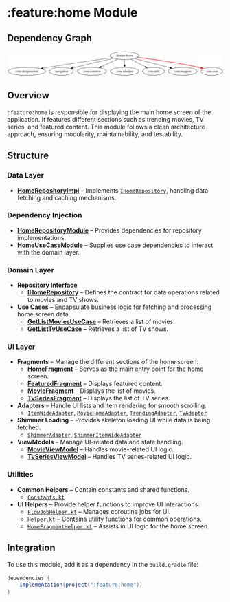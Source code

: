 # :feature:home Module

## Dependency Graph

![Dependency graph](../../docs/images/module-graphs/feature-home.svg)

## Overview

`:feature:home` is responsible for displaying the main home screen of the application. It features different sections such as trending movies, TV series, and featured content. This module follows a clean architecture approach, ensuring modularity, maintainability, and testability.

## Structure

### Data Layer

- **[HomeRepositoryImpl](../home/src/main/kotlin/com/waffiq/bazz_movies/feature/home/data/repository/HomeRepositoryImpl.kt)** – Implements [`IHomeRepository`](../home/src/main/kotlin/com/waffiq/bazz_movies/feature/home/domain/repository/IHomeRepository.kt), handling data fetching and caching mechanisms.

### Dependency Injection

- **[HomeRepositoryModule](../home/src/main/kotlin/com/waffiq/bazz_movies/feature/home/di/HomeRepositoryModule.kt)** – Provides dependencies for repository implementations.
- **[HomeUseCaseModule](../home/src/main/kotlin/com/waffiq/bazz_movies/feature/home/di/HomeUseCaseModule.kt)** – Supplies use case dependencies to interact with the domain layer.

### Domain Layer

- **Repository Interface**
  - **[IHomeRepository](../home/src/main/kotlin/com/waffiq/bazz_movies/feature/home/domain/repository/IHomeRepository.kt)** – Defines the contract for data operations related to movies and TV shows.
- **Use Cases** – Encapsulate business logic for fetching and processing home screen data.
  - **[GetListMoviesUseCase](../home/src/main/kotlin/com/waffiq/bazz_movies/feature/home/domain/usecase/getListMovie/GetListMoviesUseCase.kt)** – Retrieves a list of movies.
  - **[GetListTvUseCase](../home/src/main/kotlin/com/waffiq/bazz_movies/feature/home/domain/usecase/getListTv/GetListTvUseCase.kt)** – Retrieves a list of TV shows.

### UI Layer

- **Fragments** – Manage the different sections of the home screen.
  - **[HomeFragment](../home/src/main/kotlin/com/waffiq/bazz_movies/feature/home/ui/HomeFragment.kt)** – Serves as the main entry point for the home screen.
  - **[FeaturedFragment](../home/src/main/kotlin/com/waffiq/bazz_movies/feature/home/ui/FeaturedFragment.kt)** – Displays featured content.
  - **[MovieFragment](../home/src/main/kotlin/com/waffiq/bazz_movies/feature/home/ui/MovieFragment.kt)** – Displays the list of movies.
  - **[TvSeriesFragment](../home/src/main/kotlin/com/waffiq/bazz_movies/feature/home/ui/TvSeriesFragment.kt)** – Displays the list of TV series.
- **Adapters** – Handle UI lists and item rendering for smooth scrolling.
  - [`ItemWideAdapter`](../home/src/main/kotlin/com/waffiq/bazz_movies/feature/home/ui/adapter/ItemWIdeAdapter.kt), [`MovieHomeAdapter`](../home/src/main/kotlin/com/waffiq/bazz_movies/feature/home/ui/adapter/MovieHomeAdapter.kt), [`TrendingAdapter`](../home/src/main/kotlin/com/waffiq/bazz_movies/feature/home/ui/adapter/TrendingAdapter.kt), [`TvAdapter`](../home/src/main/kotlin/com/waffiq/bazz_movies/feature/home/ui/adapter/TvAdapter.kt)
- **Shimmer Loading** – Provides skeleton loading UI while data is being fetched.
  - [`ShimmerAdapter`](../home/src/main/kotlin/com/waffiq/bazz_movies/feature/home/ui/shimmer/ShimmerAdapter.kt), [`ShimmerItemWideAdapter`](../home/src/main/kotlin/com/waffiq/bazz_movies/feature/home/ui/shimmer/ShimmerItemWideAdapter.kt)
- **ViewModels** – Manage UI-related data and state handling.
  - **[MovieViewModel](../home/src/main/kotlin/com/waffiq/bazz_movies/feature/home/ui/viewmodel/MovieViewModel.kt)** – Handles movie-related UI logic.
  - **[TvSeriesViewModel](../home/src/main/kotlin/com/waffiq/bazz_movies/feature/home/ui/viewmodel/TvSeriesViewModel.kt)** – Handles TV series-related UI logic.

### Utilities

- **Common Helpers** – Contain constants and shared functions.
  - [`Constants.kt`](../home/src/main/kotlin/com/waffiq/bazz_movies/feature/home/utils/common/Constants.kt)
- **UI Helpers** – Provide helper functions to improve UI interactions.
  - [`FlowJobHelper.kt`](../home/src/main/kotlin/com/waffiq/bazz_movies/feature/home/utils/helpers/FlowJobHelper.kt) – Manages coroutine jobs for UI.
  - [`Helper.kt`](../home/src/main/kotlin/com/waffiq/bazz_movies/feature/home/utils/helpers/Helper.kt) – Contains utility functions for common operations.
  - [`HomeFragmentHelper.kt`](../home/src/main/kotlin/com/waffiq/bazz_movies/feature/home/utils/helpers/HomeFragmentHelper.kt) – Assists in UI logic for the home screen.

## Integration

To use this module, add it as a dependency in the `build.gradle` file:

```gradle
dependencies {
    implementation(project(":feature:home"))
}
```
